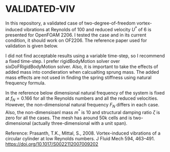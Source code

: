 # VALIDATED-VIV
In this repository, a validated case of two-degree-of-freedom vortex-induced vibrations at Reynolds of 100 and reduced velocity $U^*$ of 6 is presented for OpenFOAM 2206. I tested the case and in its current condition, it should work on OF2206. The reference paper used for validation is given below. 

I did not find acceptable results using a variable time-step, so I recommend a fixed time-step. I prefer rigidBodyMotion solver over sixDoFRigidBodyMotion solver. Also, it is important to take the effects of added mass into condieration when calcualting sprung mass. The added mass effects are not used in finding the spring stiffness using natural frequency formula. 

In the reference below dimensional natural frequency of the system is fixed at $f_N = 0.166$ for all the Reynolds numbers and all the reduced velocities. However, the non-dimensional natural frequency $F_N$ differs in each case. Also, the non-dimensioanl mass $m^*$ is 10 and structural damping ratio $\zeta$ is zero for all the cases. The mesh has around 50k cells and is two-dimensional (actually three-dimensional with a unit span). 

Reference:
Prasanth, T.K., Mittal, S., 2008. Vortex-induced vibrations of a circular cylinder at low Reynolds numbers. J Fluid Mech 594, 463–491. https://doi.org/10.1017/S0022112007009202
